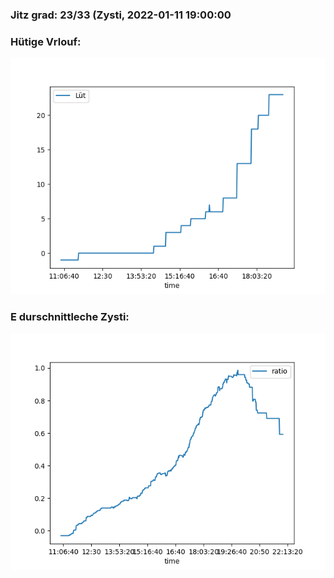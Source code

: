 ### Jitz grad: 23/33 (Zysti, 2022-01-11 19:00:00

### Hütige Vrlouf:
![Graph](Today.png)

### E durschnittleche Zysti:
![Graph](Zysti.png)